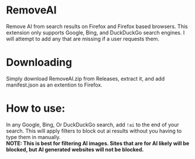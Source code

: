 # RemoveAI
Remove AI from search results on Firefox and Firefox based browsers.
This extension only supports Google, Bing, and DuckDuckGo search engines. I will attempt to add any that are missing if a user requests them.

# Downloading
Simply download RemoveAI.zip from Releases, extract it, and add manifest.json as an extention to Firefox.

# How to use:
In any Google, Bing, Or DuckDuckGo search, add <code>!ai</code> to the end of your search. This will apply filters to block out ai results without you having to type them in manually. <br>
<strong>NOTE: This is best for filtering AI images. Sites that are for AI likely will be blocked, but AI generated websites will not be blocked. </strong>
